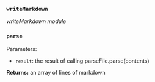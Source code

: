 ### `writeMarkdown`

_writeMarkdown module_

### `parse`

Parameters:

- `result`: the result of calling parseFile.parse(contents)

**Returns:** an array of lines of markdown